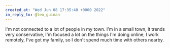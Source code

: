 ```yaml
---
created_at: "Wed Jun 08 17:35:48 +0000 2022"
in_reply_to: @leo_guinan
---
```


I'm not connected to a lot of people in my town. I'm in a small town, it trends very conservative, I'm focused a lot on the things I'm doing online, I work remotely, I've got my family, so I don't spend much time with others nearby.